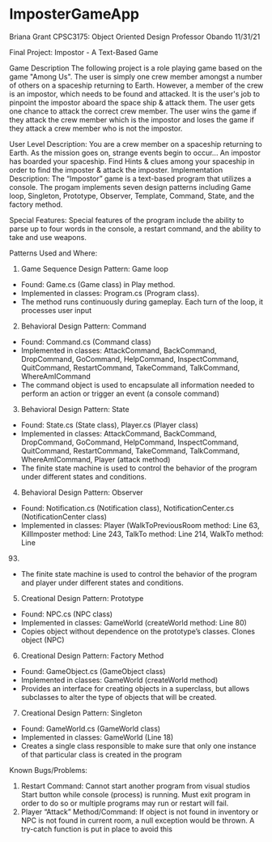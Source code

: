 # ImposterGameApp

Briana Grant
CPSC3175: Object Oriented Design
Professor Obando
11/31/21

Final Project: Impostor - A Text-Based Game

Game Description The following project is a role playing game based on the
game "Among Us". The user is simply one crew member amongst a number of others on a
spaceship returning to Earth. However, a member of the crew is an impostor, which needs to be
found and attacked. It is the user's job to pinpoint the impostor aboard the space ship & attack
them. The user gets one chance to attack the correct crew member. The user wins the game if
they attack the crew member which is the impostor and loses the game if they attack a crew
member who is not the impostor.

User Level Description: You are a crew member on a spaceship returning to Earth. As the
mission goes on, strange events begin to occur... An impostor has boarded your spaceship.
Find Hints & clues among your spaceship in order to find the imposter & attack the imposter.
Implementation Description: The “Impostor” game is a text-based program that utilizes a
console. The progam implements seven design patterns including Game loop, Singleton,
Prototype, Observer, Template, Command, State, and the factory method.

Special Features: Special features of the program include the ability to parse up to four words
in the console, a restart command, and the ability to take and use weapons.

Patterns Used and Where:
1. Game Sequence Design Pattern: Game loop
- Found: Game.cs (Game class) in Play method.
- Implemented in classes: Program.cs (Program class).
- The method runs continuously during gameplay. Each turn of the loop, it
processes user input

2. Behavioral Design Pattern: Command
- Found: Command.cs (Command class)
- Implemented in classes: AttackCommand, BackCommand, DropCommand,
GoCommand, HelpCommand, InspectCommand, QuitCommand,
RestartCommand, TakeCommand, TalkCommand, WhereAmICommand
- The command object is used to encapsulate all information needed to perform an
action or trigger an event (a console command)

3. Behavioral Design Pattern: State
- Found: State.cs (State class), Player.cs (Player class)
- Implemented in classes: AttackCommand, BackCommand, DropCommand,
GoCommand, HelpCommand, InspectCommand, QuitCommand,
RestartCommand, TakeCommand, TalkCommand, WhereAmICommand, Player
(attack method)
- The finite state machine is used to control the behavior of the program under
different states and conditions.

4. Behavioral Design Pattern: Observer
- Found: Notification.cs (Notification class), NotificationCenter.cs
(NotificationCenter class)
- Implemented in classes: Player (WalkToPreviousRoom method: Line 63,
KillImposter method: Line 243, TalkTo method: Line 214, WalkTo method: Line
93)
- The finite state machine is used to control the behavior of the program and player
under different states and conditions.

5. Creational Design Pattern: Prototype
- Found: NPC.cs (NPC class)
- Implemented in classes: GameWorld (createWorld method: Line 80)
- Copies object without dependence on the prototype’s classes. Clones object
(NPC)

6. Creational Design Pattern: Factory Method
- Found: GameObject.cs (GameObject class)
- Implemented in classes: GameWorld (createWorld method)
- Provides an interface for creating objects in a superclass, but allows subclasses
to alter the type of objects that will be created.

7. Creational Design Pattern: Singleton
- Found: GameWorld.cs (GameWorld class)
- Implemented in classes: GameWorld (Line 18)
- Creates a single class responsible to make sure that only one instance of
that particular class is created in the program

Known Bugs/Problems:
1. Restart Command: Cannot start another program from visual studios Start button while
console (process) is running. Must exit program in order to do so or multiple programs
may run or restart will fail.
2. Player “Attack” Method/Command: If object is not found in inventory or NPC is not
found in current room, a null exception would be thrown. A try-catch function is put in
place to avoid this
